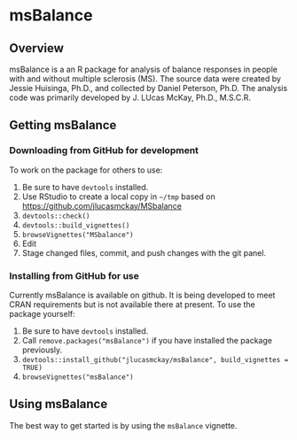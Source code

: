 
<!-- README.md is generated from README.Rmd. Please edit that file -->

# msBalance

## Overview

msBalance is a an R package for analysis of balance responses in people
with and without multiple sclerosis (MS). The source data were created
by Jessie Huisinga, Ph.D., and collected by Daniel Peterson, Ph.D. The
analysis code was primarily developed by J. LUcas McKay, Ph.D., M.S.C.R.

## Getting msBalance

### Downloading from GitHub for development

To work on the package for others to use:

1.  Be sure to have `devtools` installed.
2.  Use RStudio to create a local copy in `~/tmp` based on
    <https://github.com/jlucasmckay/MSbalance>
3.  `devtools::check()`
4.  `devtools::build_vignettes()`
5.  `browseVignettes("MSbalance")`
6.  Edit
7.  Stage changed files, commit, and push changes with the git panel.

### Installing from GitHub for use

Currently msBalance is available on github. It is being developed to
meet CRAN requirements but is not available there at present. To use the
package yourself:

1.  Be sure to have `devtools` installed.
2.  Call `remove.packages("msBalance")` if you have installed the
    package previously.
3.  `devtools::install_github("jlucasmckay/msBalance", build_vignettes =
    TRUE)`
4.  `browseVignettes("msBalance")`

## Using msBalance

The best way to get started is by using the `msBalance` vignette.
